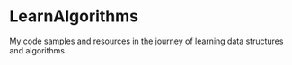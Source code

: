 # LearnAlgorithms
My code samples and resources in the journey of learning data structures and algorithms.

